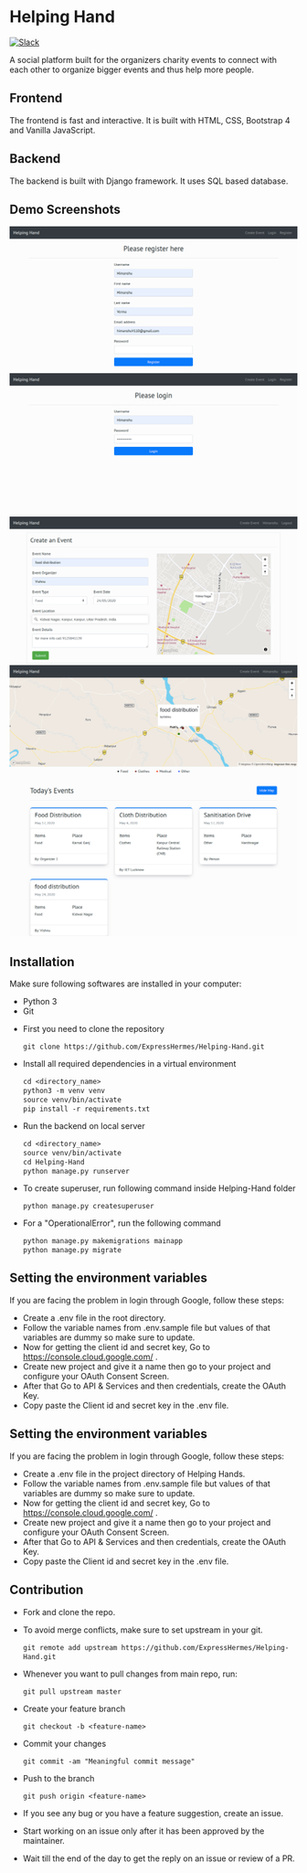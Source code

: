 # Helping Hand
[![Slack](https://img.shields.io/badge/Slack-4A154B?style=for-the-badge&logo=slack&logoColor=white)](https://join.slack.com/t/slack-coh8135/shared_invite/zt-zrefahmo-NcRHial9jkoZrzZEcFMMTA)

A social platform built for the organizers charity events to connect with each other to organize bigger events and thus help more people.  

## Frontend
The frontend is fast and interactive. It is built with HTML, CSS, Bootstrap 4 and Vanilla JavaScript.

## Backend
The backend is built with Django framework. It uses SQL based database.

## Demo Screenshots
![Register page](https://github.com/ExpressHermes/Helping-Hand/blob/master/preview/register%20page.png)
![Login page](https://github.com/ExpressHermes/Helping-Hand/blob/master/preview/login%20page.png)
![Event creation page](https://github.com/ExpressHermes/Helping-Hand/blob/master/preview/create%20event.png)
![Events List page](https://github.com/ExpressHermes/Helping-Hand/blob/master/preview/events%20list.png)

## Installation
Make sure following softwares are installed in your computer:
* Python 3
* Git

- First you need to clone the repository
  ```
  git clone https://github.com/ExpressHermes/Helping-Hand.git
  ```

- Install all required dependencies in a virtual environment
  ```
  cd <directory_name>
  python3 -m venv venv
  source venv/bin/activate
  pip install -r requirements.txt
  ```

- Run the backend on local server
  ```
  cd <directory_name>
  source venv/bin/activate
  cd Helping-Hand
  python manage.py runserver
  ```

- To create superuser, run following command inside Helping-Hand folder
  ```
  python manage.py createsuperuser
  ```


- For a "OperationalError", run the following command
  ```
  python manage.py makemigrations mainapp
  python manage.py migrate
  ```
  
## Setting the environment variables
If you are facing the problem in login through Google, follow these steps:
- Create a .env file in the root directory.
- Follow the variable names from .env.sample file but values of that variables are dummy so make sure to update.
- Now for getting the client id and secret key, Go to https://console.cloud.google.com/ .
- Create new project and give it a name then go to your project and configure your OAuth Consent Screen.
- After that Go to API & Services and then credentials, create the OAuth Key.
- Copy paste the Client id and secret key in the .env file.


## Setting the environment variables
If you are facing the problem in login through Google, follow these steps:
- Create a .env file in the project directory of Helping Hands.
- Follow the variable names from .env.sample file but values of that variables are dummy so make sure to update.
- Now for getting the client id and secret key, Go to https://console.cloud.google.com/ .
- Create new project and give it a name then go to your project and configure your OAuth Consent Screen.
- After that Go to API & Services and then credentials, create the OAuth Key.
- Copy paste the Client id and secret key in the .env file.

## Contribution
- Fork and clone the repo.  
- To avoid merge conflicts, make sure to set upstream in your git.
    ```
    git remote add upstream https://github.com/ExpressHermes/Helping-Hand.git
    ```
- Whenever you want to pull changes from main repo, run:
    ```
    git pull upstream master
    ```
- Create your feature branch
    ```
    git checkout -b <feature-name>
    ```
- Commit your changes
    ```
    git commit -am "Meaningful commit message"
    ```
- Push to the branch
    ```
    git push origin <feature-name>
    ```

- If you see any bug or you have a feature suggestion, create an issue.
- Start working on an issue only after it has been approved by the maintainer.
- Wait till the end of the day to get the reply on an issue or review of a PR.
